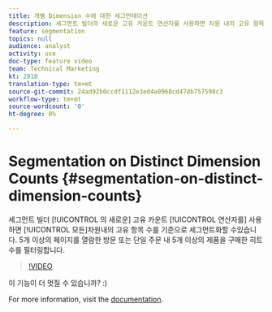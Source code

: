 ```yaml
---
title: 개별 Dimension 수에 대한 세그먼테이션
description: 세그먼트 빌더의 새로운 고유 카운트 연산자를 사용하면 차원 내의 고유 항목 수를 기준으로 세그먼트를 만들 수 있습니다. 5개 이상의 페이지를 열람한 방문 또는 단일 주문 내 5개 이상의 제품을 구매한 히트 수를 필터링합니다.
feature: segmentation
topics: null
audience: analyst
activity: use
doc-type: feature video
team: Technical Marketing
kt: 2918
translation-type: tm+mt
source-git-commit: 24ad92b0ccdf1112e3ed4a0968cd47db757598c3
workflow-type: tm+mt
source-wordcount: '0'
ht-degree: 0%

---
```



# Segmentation on Distinct Dimension Counts {#segmentation-on-distinct-dimension-counts}

세그먼트 빌더 [!UICONTROL 의 새로운] 고유 카운트 [!UICONTROL 연산자를] 사용하면 [!UICONTROL 모든]차원내의 고유 항목 수를 기준으로 세그먼트화할 수있습니다. 5개 이상의 페이지를 열람한 방문 또는 단일 주문 내 5개 이상의 제품을 구매한 히트 수를 필터링합니다.

>[!VIDEO](https://video.tv.adobe.com/v/27257/?quality=9)

이 기능이 더 멋질 수 있습니까? :)

For more information, visit the [documentation](https://marketing.adobe.com/resources/help/en_US/analytics/segment/seg_operators.html).
